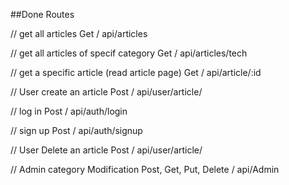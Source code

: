 ##Done Routes


// get all articles
Get  /  api/articles


// get all articles of specif category
Get  /  api/articles/tech



// get a specific article (read article page) 
Get  /  api/article/:id


// User create an article
Post /  api/user/article/


// log in 
Post /  api/auth/login

// sign up 
Post /  api/auth/signup


// User Delete an article
Post /  api/user/article/



// Admin category Modification
Post, Get, Put, Delete  /  api/Admin